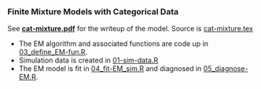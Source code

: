 
### Finite Mixture Models with Categorical Data

See [**cat-mixture.pdf**](cat-mixture.pdf) for the writeup of the model.  Source is [cat-mixture.tex](cat-mixture.tex)

* The EM algorithm and associated functions are code up in [03_define_EM-fun.R](03_define_EM-fun.R).
* Simulation data is created in [01-sim-data.R](01-sim-data.R)
* The EM model is fit in [04_fit-EM_sim.R](04_fit-EM_sim.R) and diagnosed in [05_diagnose-EM.R](05_diagnose-EM.R).
